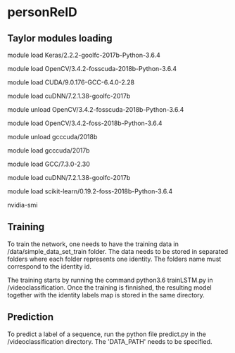 # personReID
 ## Taylor modules loading
 
module load Keras/2.2.2-goolfc-2017b-Python-3.6.4

module load OpenCV/3.4.2-fosscuda-2018b-Python-3.6.4 

module load CUDA/9.0.176-GCC-6.4.0-2.28

module load cuDNN/7.2.1.38-goolfc-2017b

module unload OpenCV/3.4.2-fosscuda-2018b-Python-3.6.4

module load OpenCV/3.4.2-foss-2018b-Python-3.6.4 

module unload gcccuda/2018b

module load gcccuda/2017b

module load GCC/7.3.0-2.30

module load cuDNN/7.2.1.38-goolfc-2017b

module load scikit-learn/0.19.2-foss-2018b-Python-3.6.4 

nvidia-smi

## Training
To train the network, one needs to have the training data in /data/simple_data_set_train folder. The data needs to be 
stored in separated folders where each folder represents one identity. The folders name must correspond to the 
identity id.

The training starts by running the command python3.6 trainLSTM.py in /videoclassification.
Once the training is finnished, the resulting model together with the identity labels map is stored in the same 
directory.

## Prediction
To predict a label of a sequence, run the python file predict.py in the /videoclassification directory.
The 'DATA_PATH' needs to be specified.